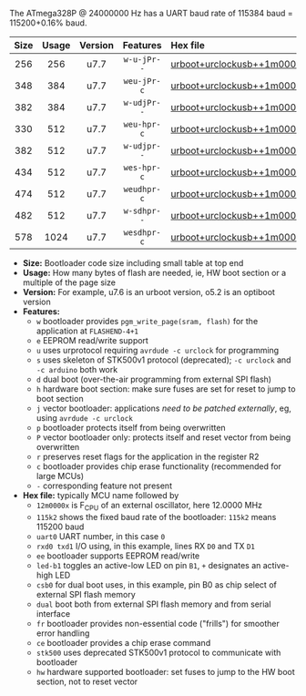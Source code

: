 The ATmega328P @ 24000000 Hz has a UART baud rate of 115384 baud = 115200+0.16% baud.

|Size|Usage|Version|Features|Hex file|
|:-:|:-:|:-:|:-:|:--|
|256|256|u7.7|`w-u-jPr--`|[urboot+urclockusb++1m0000x++++4k8_uart0_rxd0_txd1_led+d5_fr.hex](https://raw.githubusercontent.com/stefanrueger/urboot.hex/main/boards/urclockusb/external_oscillator/fcpu++1m0000_Hz/br++++4k8_bps/urboot+urclockusb++1m0000x++++4k8_uart0_rxd0_txd1_led+d5_fr.hex)|
|348|384|u7.7|`weu-jPr-c`|[urboot+urclockusb++1m0000x++++4k8_uart0_rxd0_txd1_ee_led+d5_fr_ce.hex](https://raw.githubusercontent.com/stefanrueger/urboot.hex/main/boards/urclockusb/external_oscillator/fcpu++1m0000_Hz/br++++4k8_bps/urboot+urclockusb++1m0000x++++4k8_uart0_rxd0_txd1_ee_led+d5_fr_ce.hex)|
|382|384|u7.7|`w-udjPr--`|[urboot+urclockusb++1m0000x++++4k8_uart0_rxd0_txd1_led+d5_csb0_dual.hex](https://raw.githubusercontent.com/stefanrueger/urboot.hex/main/boards/urclockusb/external_oscillator/fcpu++1m0000_Hz/br++++4k8_bps/urboot+urclockusb++1m0000x++++4k8_uart0_rxd0_txd1_led+d5_csb0_dual.hex)|
|330|512|u7.7|`weu-hpr-c`|[urboot+urclockusb++1m0000x++++4k8_uart0_rxd0_txd1_ee_led+d5_fr_ce_hw.hex](https://raw.githubusercontent.com/stefanrueger/urboot.hex/main/boards/urclockusb/external_oscillator/fcpu++1m0000_Hz/br++++4k8_bps/urboot+urclockusb++1m0000x++++4k8_uart0_rxd0_txd1_ee_led+d5_fr_ce_hw.hex)|
|382|512|u7.7|`w-udjpr--`|[urboot+urclockusb++1m0000x++++4k8_uart0_rxd0_txd1_led+d5_csb0_dual_fr.hex](https://raw.githubusercontent.com/stefanrueger/urboot.hex/main/boards/urclockusb/external_oscillator/fcpu++1m0000_Hz/br++++4k8_bps/urboot+urclockusb++1m0000x++++4k8_uart0_rxd0_txd1_led+d5_csb0_dual_fr.hex)|
|434|512|u7.7|`wes-hpr-c`|[urboot+urclockusb++1m0000x++++4k8_uart0_rxd0_txd1_ee_led+d5_fr_ce_stk500_hw.hex](https://raw.githubusercontent.com/stefanrueger/urboot.hex/main/boards/urclockusb/external_oscillator/fcpu++1m0000_Hz/br++++4k8_bps/urboot+urclockusb++1m0000x++++4k8_uart0_rxd0_txd1_ee_led+d5_fr_ce_stk500_hw.hex)|
|474|512|u7.7|`weudhpr-c`|[urboot+urclockusb++1m0000x++++4k8_uart0_rxd0_txd1_ee_led+d5_csb0_dual_fr_ce_hw.hex](https://raw.githubusercontent.com/stefanrueger/urboot.hex/main/boards/urclockusb/external_oscillator/fcpu++1m0000_Hz/br++++4k8_bps/urboot+urclockusb++1m0000x++++4k8_uart0_rxd0_txd1_ee_led+d5_csb0_dual_fr_ce_hw.hex)|
|482|512|u7.7|`w-sdhpr--`|[urboot+urclockusb++1m0000x++++4k8_uart0_rxd0_txd1_led+d5_csb0_dual_fr_stk500_hw.hex](https://raw.githubusercontent.com/stefanrueger/urboot.hex/main/boards/urclockusb/external_oscillator/fcpu++1m0000_Hz/br++++4k8_bps/urboot+urclockusb++1m0000x++++4k8_uart0_rxd0_txd1_led+d5_csb0_dual_fr_stk500_hw.hex)|
|578|1024|u7.7|`wesdhpr-c`|[urboot+urclockusb++1m0000x++++4k8_uart0_rxd0_txd1_ee_led+d5_csb0_dual_fr_ce_stk500_hw.hex](https://raw.githubusercontent.com/stefanrueger/urboot.hex/main/boards/urclockusb/external_oscillator/fcpu++1m0000_Hz/br++++4k8_bps/urboot+urclockusb++1m0000x++++4k8_uart0_rxd0_txd1_ee_led+d5_csb0_dual_fr_ce_stk500_hw.hex)|

- **Size:** Bootloader code size including small table at top end
- **Usage:** How many bytes of flash are needed, ie, HW boot section or a multiple of the page size
- **Version:** For example, u7.6 is an urboot version, o5.2 is an optiboot version
- **Features:**
  + `w` bootloader provides `pgm_write_page(sram, flash)` for the application at `FLASHEND-4+1`
  + `e` EEPROM read/write support
  + `u` uses urprotocol requiring `avrdude -c urclock` for programming
  + `s` uses skeleton of STK500v1 protocol (deprecated); `-c urclock` and `-c arduino` both work
  + `d` dual boot (over-the-air programming from external SPI flash)
  + `h` hardware boot section: make sure fuses are set for reset to jump to boot section
  + `j` vector bootloader: applications *need to be patched externally*, eg, using `avrdude -c urclock`
  + `p` bootloader protects itself from being overwritten
  + `P` vector bootloader only: protects itself and reset vector from being overwritten
  + `r` preserves reset flags for the application in the register R2
  + `c` bootloader provides chip erase functionality (recommended for large MCUs)
  + `-` corresponding feature not present
- **Hex file:** typically MCU name followed by
  + `12m0000x` is F<sub>CPU</sub> of an external oscillator, here 12.0000 MHz
  + `115k2` shows the fixed baud rate of the bootloader: `115k2` means 115200 baud
  + `uart0` UART number, in this case `0`
  + `rxd0 txd1` I/O using, in this example, lines RX `D0` and TX `D1`
  + `ee` bootloader supports EEPROM read/write
  + `led-b1` toggles an active-low LED on pin `B1`, `+` designates an active-high LED
  + `csb0` for dual boot uses, in this example, pin B0 as chip select of external SPI flash memory
  + `dual` boot both from external SPI flash memory and from serial interface
  + `fr` bootloader provides non-essential code ("frills") for smoother error handling
  + `ce` bootloader provides a chip erase command
  + `stk500` uses deprecated STK500v1 protocol to communicate with bootloader
  + `hw` hardware supported bootloader: set fuses to jump to the HW boot section, not to reset vector
